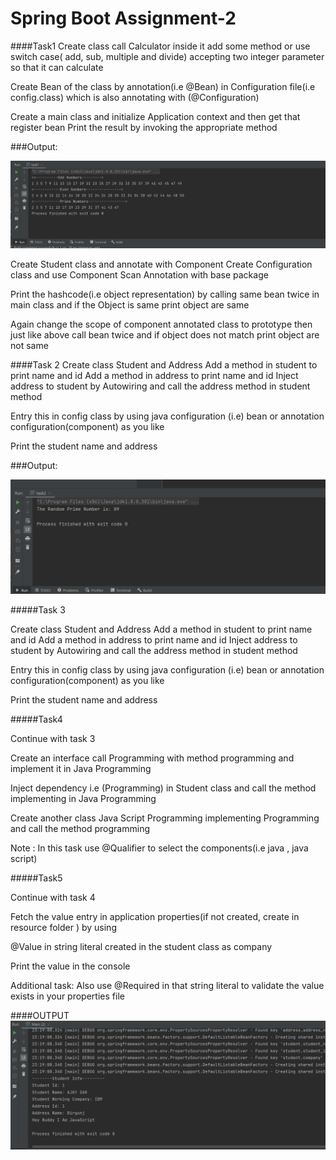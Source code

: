# Spring Boot Assignment-2


####Task1
Create class call Calculator inside it add some method or use switch case( add, sub, multiple and divide) accepting two integer parameter so that it can calculate

Create Bean of the class by annotation(i.e @Bean) in Configuration file(i.e config.class) which is also annotating with (@Configuration)

Create a main class and initialize Application context and then get that register bean
Print the result by invoking the appropriate method

###Output:

![Task1](output/task1.png "output1")



Create Student class and  annotate with Component
Create Configuration class and use Component Scan Annotation with base package

Print the hashcode(i.e object representation) by calling same bean twice in main class and if the
Object is same print object are same

Again change the scope of component annotated class to prototype then just like above call bean twice and if object does not match print object are not same


####Task 2
Create class Student and Address
Add a method in student to print name and id
Add a method in address to print name and id
Inject address to student by Autowiring and call the address method in student method

Entry this in config class by using java configuration (i.e) bean or annotation configuration(component)  as you like


Print the student name and address

###Output:

![Task2](output/task2.png "output2")


#####Task 3 

Create class Student and Address
Add a method in student to print name and id
Add a method in address to print name and id
Inject address to student by Autowiring and call the address method in student method

Entry this in config class by using java configuration (i.e) bean or annotation configuration(component)  as you like


Print the student name and address

#####Task4

Continue with task 3

Create an interface call Programming with method programming and implement it in Java Programming

Inject dependency i.e (Programming) in Student class and call the method implementing in Java Programming

Create another class Java Script Programming implementing Programming and call the method programming

Note : In this task use @Qualifier to select the components(i.e java , java script)


#####Task5

Continue with task 4

Fetch the value entry in application properties(if not created, create in resource folder ) by using

@Value in string literal created in the student class as company

Print the value in the console

Additional task: Also use @Required in that string literal to validate the value exists in your properties file


####OUTPUT
![Task3](output/task345.PNG "output3")


